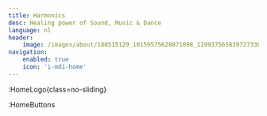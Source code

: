 ```yaml
---
title: Harmonics
desc: Healing power of Sound, Music & Dance
language: nl
header:
    image: /images/about/180515129_10159575628071098_1199375658397273382_n.jpg
navigation:
    enabled: true
    icon: 'i-mdi-home'
---
```


:HomeLogo{class=no-sliding}

:HomeButtons
